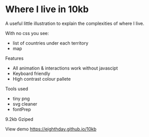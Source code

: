 # Where I live in 10kb

A useful little illustration to explain the complexities of where I live. 

With no css you see:
 - list of countries under each territory 
 - map 
 
 
 Features
 - All animation & interactions work without javascipt
 - Keyboard friendly
 - High contrast colour pallete

 
 
 Tools used
 - tiny png
 - svg cleaner
 - fontPrep
 
 
9.2kb Gziped

View demo
https://eighthday.github.io/10kb
